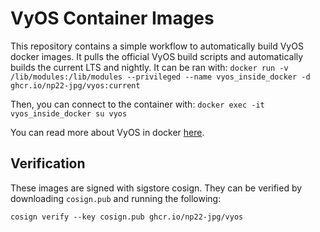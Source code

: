 # VyOS Container Images
This repository contains a simple workflow to automatically build VyOS docker images. It pulls the official VyOS build scripts and automatically builds the current LTS and nightly. It can be ran with:
 ```docker run -v /lib/modules:/lib/modules --privileged --name vyos_inside_docker -d ghcr.io/np22-jpg/vyos:current```

 Then, you can connect to the container with:
```docker exec -it vyos_inside_docker su vyos```

You can read more about VyOS in docker [here](https://github.com/vyos/vyos-build/tree/current/docker-vyos).

## Verification
These images are signed with sigstore cosign. They can be verified by downloading `cosign.pub` and running the following:

```cosign verify --key cosign.pub ghcr.io/np22-jpg/vyos```